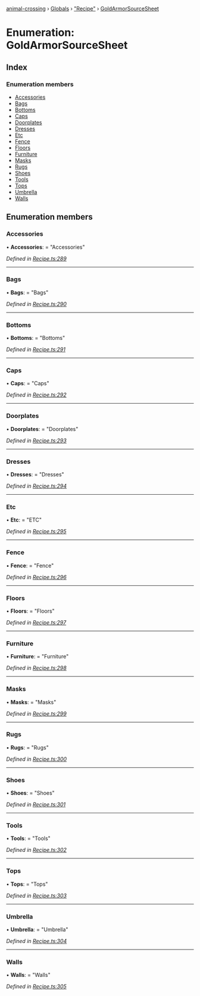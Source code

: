 [animal-crossing](../README.md) › [Globals](../globals.md) › ["Recipe"](../modules/_recipe_.md) › [GoldArmorSourceSheet](_recipe_.goldarmorsourcesheet.md)

# Enumeration: GoldArmorSourceSheet

## Index

### Enumeration members

* [Accessories](_recipe_.goldarmorsourcesheet.md#accessories)
* [Bags](_recipe_.goldarmorsourcesheet.md#bags)
* [Bottoms](_recipe_.goldarmorsourcesheet.md#bottoms)
* [Caps](_recipe_.goldarmorsourcesheet.md#caps)
* [Doorplates](_recipe_.goldarmorsourcesheet.md#doorplates)
* [Dresses](_recipe_.goldarmorsourcesheet.md#dresses)
* [Etc](_recipe_.goldarmorsourcesheet.md#etc)
* [Fence](_recipe_.goldarmorsourcesheet.md#fence)
* [Floors](_recipe_.goldarmorsourcesheet.md#floors)
* [Furniture](_recipe_.goldarmorsourcesheet.md#furniture)
* [Masks](_recipe_.goldarmorsourcesheet.md#masks)
* [Rugs](_recipe_.goldarmorsourcesheet.md#rugs)
* [Shoes](_recipe_.goldarmorsourcesheet.md#shoes)
* [Tools](_recipe_.goldarmorsourcesheet.md#tools)
* [Tops](_recipe_.goldarmorsourcesheet.md#tops)
* [Umbrella](_recipe_.goldarmorsourcesheet.md#umbrella)
* [Walls](_recipe_.goldarmorsourcesheet.md#walls)

## Enumeration members

###  Accessories

• **Accessories**: = "Accessories"

*Defined in [Recipe.ts:289](https://github.com/Norviah/animal-crossing/blob/fc7c924/module/types/Recipe.ts#L289)*

___

###  Bags

• **Bags**: = "Bags"

*Defined in [Recipe.ts:290](https://github.com/Norviah/animal-crossing/blob/fc7c924/module/types/Recipe.ts#L290)*

___

###  Bottoms

• **Bottoms**: = "Bottoms"

*Defined in [Recipe.ts:291](https://github.com/Norviah/animal-crossing/blob/fc7c924/module/types/Recipe.ts#L291)*

___

###  Caps

• **Caps**: = "Caps"

*Defined in [Recipe.ts:292](https://github.com/Norviah/animal-crossing/blob/fc7c924/module/types/Recipe.ts#L292)*

___

###  Doorplates

• **Doorplates**: = "Doorplates"

*Defined in [Recipe.ts:293](https://github.com/Norviah/animal-crossing/blob/fc7c924/module/types/Recipe.ts#L293)*

___

###  Dresses

• **Dresses**: = "Dresses"

*Defined in [Recipe.ts:294](https://github.com/Norviah/animal-crossing/blob/fc7c924/module/types/Recipe.ts#L294)*

___

###  Etc

• **Etc**: = "ETC"

*Defined in [Recipe.ts:295](https://github.com/Norviah/animal-crossing/blob/fc7c924/module/types/Recipe.ts#L295)*

___

###  Fence

• **Fence**: = "Fence"

*Defined in [Recipe.ts:296](https://github.com/Norviah/animal-crossing/blob/fc7c924/module/types/Recipe.ts#L296)*

___

###  Floors

• **Floors**: = "Floors"

*Defined in [Recipe.ts:297](https://github.com/Norviah/animal-crossing/blob/fc7c924/module/types/Recipe.ts#L297)*

___

###  Furniture

• **Furniture**: = "Furniture"

*Defined in [Recipe.ts:298](https://github.com/Norviah/animal-crossing/blob/fc7c924/module/types/Recipe.ts#L298)*

___

###  Masks

• **Masks**: = "Masks"

*Defined in [Recipe.ts:299](https://github.com/Norviah/animal-crossing/blob/fc7c924/module/types/Recipe.ts#L299)*

___

###  Rugs

• **Rugs**: = "Rugs"

*Defined in [Recipe.ts:300](https://github.com/Norviah/animal-crossing/blob/fc7c924/module/types/Recipe.ts#L300)*

___

###  Shoes

• **Shoes**: = "Shoes"

*Defined in [Recipe.ts:301](https://github.com/Norviah/animal-crossing/blob/fc7c924/module/types/Recipe.ts#L301)*

___

###  Tools

• **Tools**: = "Tools"

*Defined in [Recipe.ts:302](https://github.com/Norviah/animal-crossing/blob/fc7c924/module/types/Recipe.ts#L302)*

___

###  Tops

• **Tops**: = "Tops"

*Defined in [Recipe.ts:303](https://github.com/Norviah/animal-crossing/blob/fc7c924/module/types/Recipe.ts#L303)*

___

###  Umbrella

• **Umbrella**: = "Umbrella"

*Defined in [Recipe.ts:304](https://github.com/Norviah/animal-crossing/blob/fc7c924/module/types/Recipe.ts#L304)*

___

###  Walls

• **Walls**: = "Walls"

*Defined in [Recipe.ts:305](https://github.com/Norviah/animal-crossing/blob/fc7c924/module/types/Recipe.ts#L305)*
